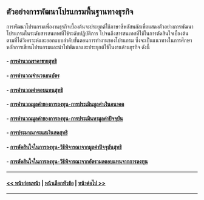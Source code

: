 ## ตัวอย่างการพัฒนาโปรแกรมพื้นฐานทางธุรกิจ
	
การพัฒนาโปรแกรมเพื่องานธุรกิจเบื้องต้นจะประยุกต์ใช้ภาษาซีพลัสพลัสเพื่อแสดงตัวอย่างการพัฒนาโปรแกรมในระดับสารสนเทศที่ใช้ระดับปฏิบัติการ ไปจนถึงสารสนเทศที่ใช้ในการตัดสินใจเบื้องต้น ตามที่ได้วิเคราะห์และออกแบบลำดับขั้นตอนการทำงานของโปรแกรม ซึ่งจะเป็นแนวทางในการศึกษาหลักการเขียนโปรแกรมและนำไปพัฒนาและประยุกต์ใช้ในงานด้านธุรกิจ ดังนี้

#### - [การคำนวณราคาขายสุทธิ](0903-1.md)
#### - [การคำนวณจำนวนธนบัตร](0903-2.md)
#### - [การคำนวณค่าตอบแทนสุทธิ](0903-3.md)
#### - [การคำนวณมูลค่าของการลงทุน-การประเมินมูลค่าเงินอนาคต](090-4.md)
#### - [การคำนวณมูลค่าของการลงทุน-การประเมินหามูลค่าปัจจุบัน](0903-5.md)
#### - [การประมาณกระแสเงินสดสุทธิ](0903-6.md)
#### - [การตัดสินใจในการลงทุน-วิธีพิจารณาจากมูลค่าปัจจุบันสุทธิ](0903-7.md)
#### - [การตัดสินใจในการลงทุน-วิธีพิจารณาจากอัตราผลตอบแทนจากการลงทุน](0903-8.md)

---
#### [<< หน้าก่อนหน้า](0902.md) | [หน้าเลือกหัวข้อ](README.md) | [หน้าต่อไป >>](0903-1.md)
---

